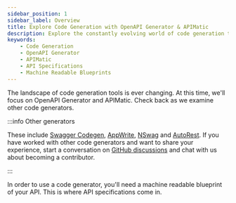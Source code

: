 ```yaml
---
sidebar_position: 1
sidebar_label: Overview 
title: Explore Code Generation with OpenAPI Generator & APIMatic
description: Explore the constantly evolving world of code generation tools, starting with OpenAPI Generator and APIMatic. Get insights and share your experiences
keywords:
    - Code Generation
    - OpenAPI Generator
    - APIMatic
    - API Specifications
    - Machine Readable Blueprints
---
```


The landscape of code generation tools is ever changing. At this time, we'll focus on OpenAPI Generator and APIMatic. Check back as we examine other code generators. 

:::info Other generators

These include [Swagger Codegen](https://github.com/swagger-api/swagger-codegen),  [AppWrite](https://github.com/appwrite/sdk-generator), [NSwag](https://github.com/RicoSuter/NSwag) and [AutoRest](https://github.com/Azure/autorest). If you have worked with other code generators and want to share your experience, start a conversation on [GitHub discussions](https://github.com/apimatic/apimatic-sdks-io/discussions) and chat with us about becoming a contributor.

:::

In order to use a code generator, you'll need a machine readable blueprint of your API. This is where API specifications come in.
